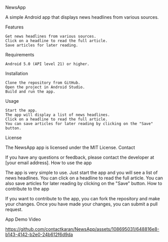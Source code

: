 NewsApp

A simple Android app that displays news headlines from various sources.

Features

    Get news headlines from various sources.
    Click on a headline to read the full article.
    Save articles for later reading.

Requirements

    Android 5.0 (API level 21) or higher.

Installation

    Clone the repository from GitHub.
    Open the project in Android Studio.
    Build and run the app.

Usage

    Start the app.
    The app will display a list of news headlines.
    Click on a headline to read the full article.
    You can save articles for later reading by clicking on the "Save" button.

License

The NewsApp app is licensed under the MIT License.
Contact

If you have any questions or feedback, please contact the developer at [your email address].
How to use the app

The app is very simple to use. Just start the app and you will see a list of news headlines. You can click on a headline to read the full article. You can also save articles for later reading by clicking on the "Save" button.
How to contribute to the app

If you want to contribute to the app, you can fork the repository and make your changes. Once you have made your changes, you can submit a pull request.

App Demo Video



https://github.com/contactkaran/NewsApp/assets/108695031/648816e8-b143-4142-b2e0-24b612f6d9da

